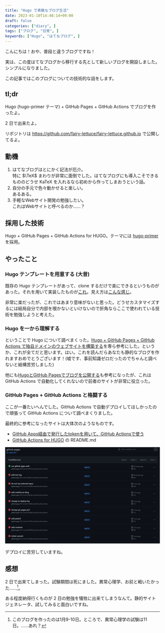 ```yaml
---
title: "Hugo で素敵なブログ生活"
date: 2023-01-10T14:48:14+09:00
draft: false
categories: ["diary", ]
tags: ["ブログ", "日常", ]
keywords: ["Hugo", "はてなブログ", ]
---
```


こんにちは！おや、普段と違うブログですね！

実は、この度はてなブログから移行する先として新しいブログを開設しました。シンプルになりました。

この記事ではこのブログについての技術的な話をします。

## tl;dr

Hugo (hugo-primer テーマ) + GitHub Pages + GitHub Actions でブログを作ったよ。

2 日で出来たよ。

リポジトリは https://github.com/fairy-lettuce/fairy-lettuce.github.io で公開してるよ。

<!--more-->

## 動機

1. はてなブログはとにかく記法が厄介。  
	特に $\TeX$ まわりが非常に面倒でした。はてなブログにも導入こそできるもののどうせ KaTeX を入れるなら初めから作ってしまおうという話。
2. 自分の手元で色々動かせると楽しい。  
	あるある。
3. 手軽なWebサイト開発の勉強したい。  
	これはWebサイトと呼べるのか……？

## 採用した技術

Hugo + GitHub Pages + GitHub Actions for HUGO。テーマには [hugo-primer](https://github.com/qqpann/hugo-primer) を採用。

## やったこと

### Hugo テンプレートを用意する (大昔)

既存の Hugo テンプレートがあって、clone するだけで楽にできるというものがあった。それを用いて実装したものが[これ](https://github.com/fairy-lettuce/fairy-lettuce-blog)。見え方は[こんな感じ](https://fairy-lettuce.github.io/fairy-lettuce-blog/)。

非常に楽だったが、これではあまり意味がないと思った。どうせカスタマイズするには結局自分で内部を覗かないといけないので折角ならここで使われている技術を勉強しようと考えた。

### Hugo を一から理解する

ということで Hugo について調べまくった。[Hugo + GitHub Pages + GitHub Actions で独自ドメインのウェブサイトを構築する](https://zenn.dev/nikaera/articles/hugo-github-actions-for-github-pages)を専ら参考にした。というか、これが全てだと思います。はい。これを読んだらあなたも静的なブログを作れますおめでとうございます！(嘘です、事前知識ゼロだったのでちゃんと調べないと結構苦労しました)

他にも[HugoとGitHub Pagesでブログを公開する](https://open-groove.net/other-tools/hugo-github-pages-blog/)も参考になったが、これは GitHub Actions で自動化してくれないので前者のサイトが非常に役立った。

### GitHub Pages + GitHub Actions と格闘する

ここが一番たいへんでした。GitHub Actions で自動デプロイしてほしかったので頑張って GitHub Actions について調べまくりました。

最終的に参考になったサイトは大体次のようなものです。

- [GitHub Apps経由で発行したtokenを用いて、GitHub Actionsで使う](https://zenn.dev/suzutan/articles/how-to-use-github-apps-token-in-github-actions)
- [GitHub Actions for HUGO](https://github.com/peaceiris/actions-hugo) の README.md

![デプロイに苦労する様子](/img/diary/deploy-hell.png)

デプロイに苦労していますね。

## 感想

2 日で出来てしまった。試験期間は死にました。異常心理学、お前と戦いたかった……[^1]。

ある程度納得行くものが 2 日の勉強を犠牲に出来てしまうなんて。静的サイトジェネレータ、試してみると面白いですね。

[^1]: このブログを作ったのは1月9-10日。ところで、異常心理学の試験は11日。……あれ？
